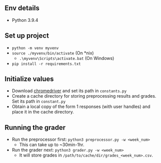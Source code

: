 ## Env details
- Python 3.9.4

## Set up project
- `python -m venv myvenv`
- `source ./myvenv/bin/activate` (On *nix)
    - `.\myvenv\Scripts\activate.bat` (On Windows)
- `pip install -r requirements.txt`

## Initialize values
- Download [chromedriver]( https://chromedriver.chromium.org/downloads) and set its path in `constants.py`
- Create a cache directory for storing preprocessing results and grades. Set its path in `constant.py`
- Obtain a local copy of the form 1 responses (with user handles) and place it in the cache directory.


## Running the grader
- Run the preprocessor first: `python3 preprocessor.py -w <week_num>` 
    - This can take up to ~30min-1hr.
- Run the grader next: `python3 grader.py -w <week_num>`
    - It will store grades in `/path/to/cache/dir/grades_<week_num>.csv`.
